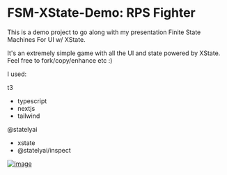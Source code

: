 # FSM-XState-Demo: RPS Fighter

This is a demo project to go along with my presentation Finite State Machines For UI w/ XState.

It's an extremely simple game with all the UI and state powered by XState. Feel free to fork/copy/enhance etc :)

I used: 

t3 
  - typescript
  - nextjs
  - tailwind

@statelyai
  - xstate
  - @statelyai/inspect

[![image](https://github.com/user-attachments/assets/75bbac2f-ba00-473c-a6f2-f4a1611d3225)](https://stately.ai/registry/editor/c18a6c82-eb04-4533-a162-07361c486b43)



